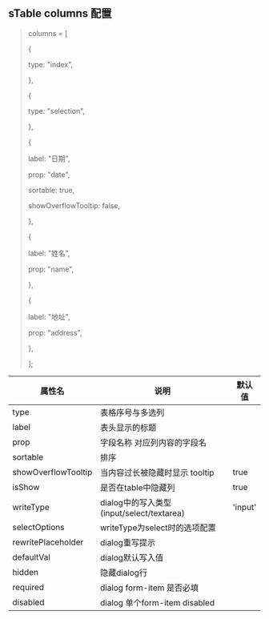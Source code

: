 ## sTable columns 配置

> columns = [
>
> {
>
> type: "index",
>
> },
>
> {
>
> type: "selection",
>
> },
>
> {
>
> label: "日期",
>
> prop: "date",
>
> sortable: true,
>
> showOverflowTooltip: false,
>
> },
>
> {
>
> label: "姓名",
>
> prop: "name",
>
> },
>
> {
>
> label: "地址",
>
> prop: "address",
>
> },
>
> ];

| 属性名              | 说明                                      | 默认值  |
| ------------------- | ----------------------------------------- | ------- |
| type                | 表格序号与多选列                          |         |
| label               | 表头显示的标题                            |         |
| prop                | 字段名称 对应列内容的字段名               |         |
| sortable            | 排序                                      |         |
| showOverflowTooltip | 当内容过长被隐藏时显示 tooltip            | true    |
| isShow              | 是否在table中隐藏列                       | true    |
| writeType           | dialog中的写入类型(input/select/textarea) | 'input' |
| selectOptions       | writeType为select时的选项配置             |         |
| rewritePlaceholder  | dialog重写提示                            |         |
| defaultVal          | dialog默认写入值                          |         |
| hidden              | 隐藏dialog行                              |         |
| required            | dialog form-item 是否必填                 |         |
| disabled            | dialog 单个form-item disabled             |         |
